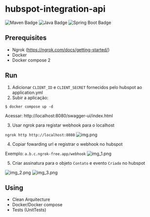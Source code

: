 # hubspot-integration-api

![Maven Badge](https://img.shields.io/badge/maven-3.9.9-blue)
![Java Badge](https://img.shields.io/badge/Java-21-blue)
![Spring Boot Badge](https://img.shields.io/badge/Spring_Boot-3.4.2-darkgreen)

## Prerequisites

- Ngrok (https://ngrok.com/docs/getting-started/)
- Docker
- Docker compose 2

## Run

1. Adicionar ```CLIENT_ID``` e ```CLIENT_SECRET``` fornecidos pelo hubspot ao application.yml 
2. Subir a aplicação:
```
$ docker compose up -d
```

Acessar:
http://localhost:8080/swagger-ui/index.html

3. Usar ngrok para registar webhook para o localhost

```ngrok http http://localhost:8080```
![img.png](img.png)

4. Copiar fowarding url e registrar o webhook no hubspot

Exemplo: ```a.b.c.ngrok-free.app/webhook```
![img_1.png](img_1.png)

5. Criar assinatura para o objeto ```Contato``` e evento ```Criado``` no hubspot

![img_2.png](img_2.png)
![img_3.png](img_3.png)

## Using
- Clean Arquitecture
- Docker/Docker compose
- Tests (UnitTests)